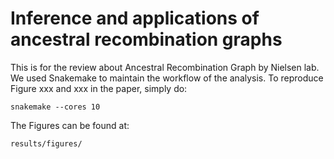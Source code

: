 # Inference and applications of ancestral recombination graphs
This is for the review about Ancestral Recombination Graph by Nielsen lab. We used Snakemake to maintain the workflow of the analysis. To reproduce Figure xxx and xxx in the paper, simply do:

```
snakemake --cores 10
```

The Figures can be found at:

```
results/figures/
```
